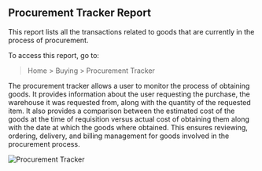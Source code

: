 ## Procurement Tracker Report

This report lists all the transactions related to goods that are currently in the process of procurement.

To access this report, go to:

> Home > Buying > Procurement Tracker

The procurement tracker allows a user to monitor the process of obtaining goods. It provides information about the user requesting the purchase, the warehouse it was requested from, along with the quantity of the requested item. It also provides a comparison between the estimated cost of the goods at the time of requisition versus actual cost of obtaining them along with the date at which the goods where obtained. This ensures reviewing, ordering, delivery, and billing management for goods involved in the procurement process.

![Procurement Tracker](https://docs.erpnext.com/files/procurement_tracker.png)
